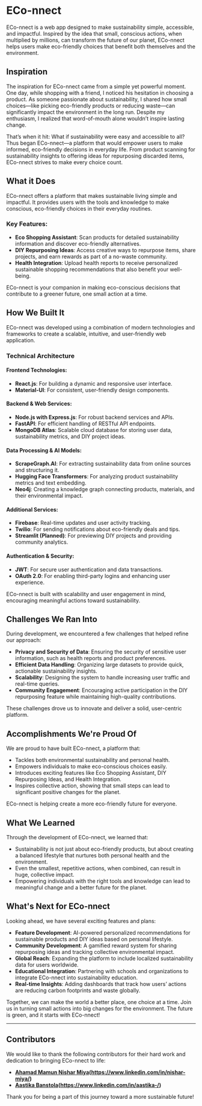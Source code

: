 # ECo-nnect

ECo-nnect is a web app designed to make sustainability simple, accessible, and impactful. Inspired by the idea that small, conscious actions, when multiplied by millions, can transform the future of our planet, ECo-nnect helps users make eco-friendly choices that benefit both themselves and the environment.

## Inspiration

The inspiration for ECo-nnect came from a simple yet powerful moment. One day, while shopping with a friend, I noticed his hesitation in choosing a product. As someone passionate about sustainability, I shared how small choices—like picking eco-friendly products or reducing waste—can significantly impact the environment in the long run. Despite my enthusiasm, I realized that word-of-mouth alone wouldn’t inspire lasting change.

That’s when it hit: What if sustainability were easy and accessible to all? Thus began ECo-nnect—a platform that would empower users to make informed, eco-friendly decisions in everyday life. From product scanning for sustainability insights to offering ideas for repurposing discarded items, ECo-nnect strives to make every choice count.

## What it Does

ECo-nnect offers a platform that makes sustainable living simple and impactful. It provides users with the tools and knowledge to make conscious, eco-friendly choices in their everyday routines. 

### Key Features:
- **Eco Shopping Assistant**: Scan products for detailed sustainability information and discover eco-friendly alternatives.
- **DIY Repurposing Ideas**: Access creative ways to repurpose items, share projects, and earn rewards as part of a no-waste community.
- **Health Integration**: Upload health reports to receive personalized sustainable shopping recommendations that also benefit your well-being.

ECo-nnect is your companion in making eco-conscious decisions that contribute to a greener future, one small action at a time.

## How We Built It

ECo-nnect was developed using a combination of modern technologies and frameworks to create a scalable, intuitive, and user-friendly web application.

### Technical Architecture

#### Frontend Technologies:
- **React.js**: For building a dynamic and responsive user interface.
- **Material-UI**: For consistent, user-friendly design components.

#### Backend & Web Services:
- **Node.js with Express.js**: For robust backend services and APIs.
- **FastAPI**: For efficient handling of RESTful API endpoints.
- **MongoDB Atlas**: Scalable cloud database for storing user data, sustainability metrics, and DIY project ideas.

#### Data Processing & AI Models:
- **ScrapeGraph.AI**: For extracting sustainability data from online sources and structuring it.
- **Hugging Face Transformers**: For analyzing product sustainability metrics and text embedding.
- **Neo4j**: Creating a knowledge graph connecting products, materials, and their environmental impact.

#### Additional Services:
- **Firebase**: Real-time updates and user activity tracking.
- **Twilio**: For sending notifications about eco-friendly deals and tips.
- **Streamlit (Planned)**: For previewing DIY projects and providing community analytics.

#### Authentication & Security:
- **JWT**: For secure user authentication and data transactions.
- **OAuth 2.0**: For enabling third-party logins and enhancing user experience.

ECo-nnect is built with scalability and user engagement in mind, encouraging meaningful actions toward sustainability.

## Challenges We Ran Into

During development, we encountered a few challenges that helped refine our approach:

- **Privacy and Security of Data**: Ensuring the security of sensitive user information, such as health reports and product preferences.
- **Efficient Data Handling**: Organizing large datasets to provide quick, actionable sustainability insights.
- **Scalability**: Designing the system to handle increasing user traffic and real-time queries.
- **Community Engagement**: Encouraging active participation in the DIY repurposing feature while maintaining high-quality contributions.

These challenges drove us to innovate and deliver a solid, user-centric platform.

## Accomplishments We're Proud Of

We are proud to have built ECo-nnect, a platform that:

- Tackles both environmental sustainability and personal health.
- Empowers individuals to make eco-conscious choices easily.
- Introduces exciting features like Eco Shopping Assistant, DIY Repurposing Ideas, and Health Integration.
- Inspires collective action, showing that small steps can lead to significant positive changes for the planet.

ECo-nnect is helping create a more eco-friendly future for everyone.

## What We Learned

Through the development of ECo-nnect, we learned that:

- Sustainability is not just about eco-friendly products, but about creating a balanced lifestyle that nurtures both personal health and the environment.
- Even the smallest, repetitive actions, when combined, can result in huge, collective impact.
- Empowering individuals with the right tools and knowledge can lead to meaningful change and a better future for the planet.

## What's Next for ECo-nnect

Looking ahead, we have several exciting features and plans:

- **Feature Development**: AI-powered personalized recommendations for sustainable products and DIY ideas based on personal lifestyle.
- **Community Development**: A gamified reward system for sharing repurposing ideas and tracking collective environmental impact.
- **Global Reach**: Expanding the platform to include localized sustainability data for users worldwide.
- **Educational Integration**: Partnering with schools and organizations to integrate ECo-nnect into sustainability education.
- **Real-time Insights**: Adding dashboards that track how users’ actions are reducing carbon footprints and waste globally.

Together, we can make the world a better place, one choice at a time. Join us in turning small actions into big changes for the environment. The future is green, and it starts with ECo-nnect!

---

## Contributors

We would like to thank the following contributors for their hard work and dedication to bringing ECo-nnect to life:

- **[Ahamad Mamun Nishar Miya](https://github.com/miyannishar)(https://www.linkedin.com/in/nishar-miya/)** 
- **[Aastika Banstola](https://github.com/aastikab)(https://www.linkedin.com/in/aastika-/)** 

Thank you for being a part of this journey toward a more sustainable future!

